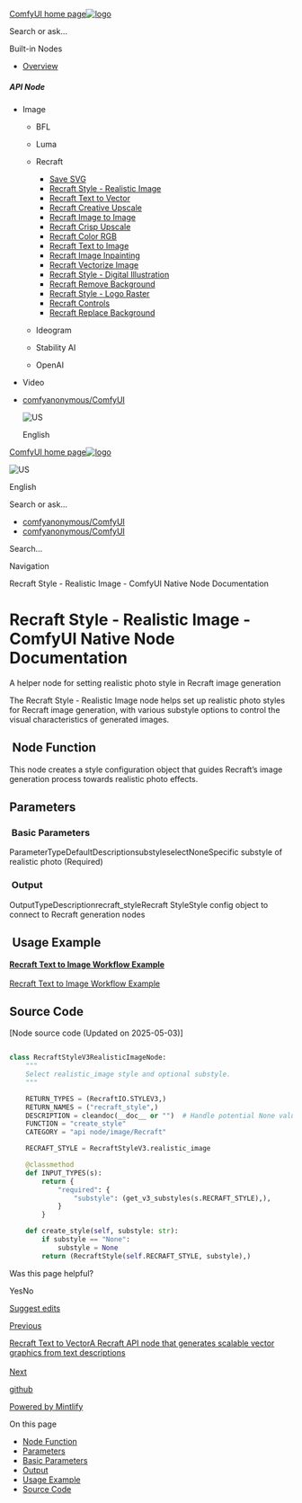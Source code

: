 [ComfyUI home page![logo](https://mintlify.s3.us-west-1.amazonaws.com/dripart/logo.png)](http://docs.comfy.org/)

Search or ask...

Built-in Nodes

- [Overview](http://docs.comfy.org/built-in-nodes/overview)

##### API Node

- Image
  
  - BFL
  - Luma
  - Recraft
    
    - [Save SVG](http://docs.comfy.org/built-in-nodes/api-node/image/recraft/save-svg)
    - [Recraft Style - Realistic Image](http://docs.comfy.org/built-in-nodes/api-node/image/recraft/recraft-style-realistic-image)
    - [Recraft Text to Vector](http://docs.comfy.org/built-in-nodes/api-node/image/recraft/recraft-text-to-vector)
    - [Recraft Creative Upscale](http://docs.comfy.org/built-in-nodes/api-node/image/recraft/recraft-creative-upscale)
    - [Recraft Image to Image](http://docs.comfy.org/built-in-nodes/api-node/image/recraft/recraft-image-to-image)
    - [Recraft Crisp Upscale](http://docs.comfy.org/built-in-nodes/api-node/image/recraft/recraft-crisp-upscale)
    - [Recraft Color RGB](http://docs.comfy.org/built-in-nodes/api-node/image/recraft/recraft-color-rgb)
    - [Recraft Text to Image](http://docs.comfy.org/built-in-nodes/api-node/image/recraft/recraft-text-to-image)
    - [Recraft Image Inpainting](http://docs.comfy.org/built-in-nodes/api-node/image/recraft/recraft-image-inpainting)
    - [Recraft Vectorize Image](http://docs.comfy.org/built-in-nodes/api-node/image/recraft/recraft-vectorize-image)
    - [Recraft Style - Digital Illustration](http://docs.comfy.org/built-in-nodes/api-node/image/recraft/recraft-style-digital-illustration)
    - [Recraft Remove Background](http://docs.comfy.org/built-in-nodes/api-node/image/recraft/recraft-remove-background)
    - [Recraft Style - Logo Raster](http://docs.comfy.org/built-in-nodes/api-node/image/recraft/recraft-style-logo-raster)
    - [Recraft Controls](http://docs.comfy.org/built-in-nodes/api-node/image/recraft/recraft-controls)
    - [Recraft Replace Background](http://docs.comfy.org/built-in-nodes/api-node/image/recraft/recraft-replace-background)
  - Ideogram
  - Stability AI
  - OpenAI
- Video

<!--THE END-->

- [comfyanonymous/ComfyUI](https://github.com/comfyanonymous/ComfyUI)
  
  ![US](https://purecatamphetamine.github.io/country-flag-icons/1x1/US.svg)
  
  English

[ComfyUI home page![logo](https://mintlify.s3.us-west-1.amazonaws.com/dripart/logo.png)](http://docs.comfy.org/)

![US](https://purecatamphetamine.github.io/country-flag-icons/1x1/US.svg)

English

Search or ask...

- [comfyanonymous/ComfyUI](https://github.com/comfyanonymous/ComfyUI)
- [comfyanonymous/ComfyUI](https://github.com/comfyanonymous/ComfyUI)

Search...

Navigation

Recraft Style - Realistic Image - ComfyUI Native Node Documentation

# Recraft Style - Realistic Image - ComfyUI Native Node Documentation

A helper node for setting realistic photo style in Recraft image generation

The Recraft Style - Realistic Image node helps set up realistic photo styles for Recraft image generation, with various substyle options to control the visual characteristics of generated images.

## [​](http://docs.comfy.org#node-function) Node Function

This node creates a style configuration object that guides Recraft’s image generation process towards realistic photo effects.

## [​](http://docs.comfy.org#parameters) Parameters

### [​](http://docs.comfy.org#basic-parameters) Basic Parameters

ParameterTypeDefaultDescriptionsubstyleselectNoneSpecific substyle of realistic photo (Required)

### [​](http://docs.comfy.org#output) Output

OutputTypeDescriptionrecraft\_styleRecraft StyleStyle config object to connect to Recraft generation nodes

## [​](http://docs.comfy.org#usage-example) Usage Example

[**Recraft Text to Image Workflow Example**  
\
Recraft Text to Image Workflow Example](http://docs.comfy.org/tutorials/api-nodes/recraft/recraft-text-to-image)

## [​](http://docs.comfy.org#source-code) Source Code

\[Node source code (Updated on 2025-05-03)]

```python

class RecraftStyleV3RealisticImageNode:
    """
    Select realistic_image style and optional substyle.
    """

    RETURN_TYPES = (RecraftIO.STYLEV3,)
    RETURN_NAMES = ("recraft_style",)
    DESCRIPTION = cleandoc(__doc__ or "")  # Handle potential None value
    FUNCTION = "create_style"
    CATEGORY = "api node/image/Recraft"

    RECRAFT_STYLE = RecraftStyleV3.realistic_image

    @classmethod
    def INPUT_TYPES(s):
        return {
            "required": {
                "substyle": (get_v3_substyles(s.RECRAFT_STYLE),),
            }
        }

    def create_style(self, substyle: str):
        if substyle == "None":
            substyle = None
        return (RecraftStyle(self.RECRAFT_STYLE, substyle),)

```

Was this page helpful?

YesNo

[Suggest edits](https://github.com/comfy-org/docs/edit/main/built-in-nodes/api-node/image/recraft/recraft-style-realistic-image.mdx)

[Previous](http://docs.comfy.org/built-in-nodes/api-node/image/recraft/save-svg)

[Recraft Text to VectorA Recraft API node that generates scalable vector graphics from text descriptions  
\
Next](http://docs.comfy.org/built-in-nodes/api-node/image/recraft/recraft-text-to-vector)

[github](https://github.com/comfyanonymous/ComfyUI/)

[Powered by Mintlify](https://mintlify.com/preview-request?utm_campaign=poweredBy&utm_medium=referral&utm_source=docs.comfy.org)

On this page

- [Node Function](http://docs.comfy.org#node-function)
- [Parameters](http://docs.comfy.org#parameters)
- [Basic Parameters](http://docs.comfy.org#basic-parameters)
- [Output](http://docs.comfy.org#output)
- [Usage Example](http://docs.comfy.org#usage-example)
- [Source Code](http://docs.comfy.org#source-code)
